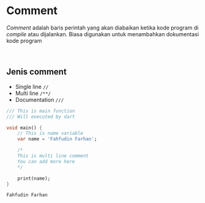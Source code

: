 # Comment

*Comment* adalah baris perintah yang akan diabaikan ketika kode program di *compile* atau dijalankan. Biasa digunakan untuk menambahkan dokumentasi kode program

</br>

## Jenis comment

- Single line `//`
- Multi line `/**/`
- Documentation `///`

```Dart
/// This is main function
/// Will executed by dart

void main() {
    // This is name variable
    var name = 'Fahfudin Farhan';

    /*
    This is multi line comment
    You can add more here
    */

    print(name);
}
```
```sh
Fahfudin Farhan
```